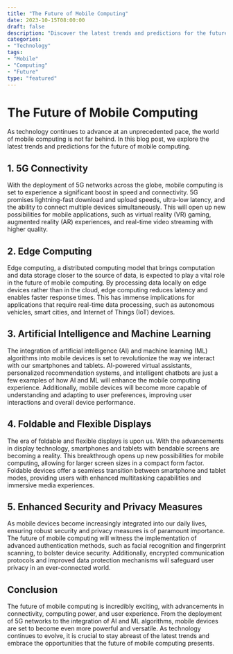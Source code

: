 ```yaml
---
title: "The Future of Mobile Computing"
date: 2023-10-15T08:00:00
draft: false
description: "Discover the latest trends and predictions for the future of mobile computing."
categories:
- "Technology"
tags:
- "Mobile"
- "Computing"
- "Future"
type: "featured"
---
```


# The Future of Mobile Computing

As technology continues to advance at an unprecedented pace, the world of mobile computing is not far behind. In this blog post, we explore the latest trends and predictions for the future of mobile computing.

## 1. 5G Connectivity

With the deployment of 5G networks across the globe, mobile computing is set to experience a significant boost in speed and connectivity. 5G promises lightning-fast download and upload speeds, ultra-low latency, and the ability to connect multiple devices simultaneously. This will open up new possibilities for mobile applications, such as virtual reality (VR) gaming, augmented reality (AR) experiences, and real-time video streaming with higher quality.

## 2. Edge Computing

Edge computing, a distributed computing model that brings computation and data storage closer to the source of data, is expected to play a vital role in the future of mobile computing. By processing data locally on edge devices rather than in the cloud, edge computing reduces latency and enables faster response times. This has immense implications for applications that require real-time data processing, such as autonomous vehicles, smart cities, and Internet of Things (IoT) devices.

## 3. Artificial Intelligence and Machine Learning

The integration of artificial intelligence (AI) and machine learning (ML) algorithms into mobile devices is set to revolutionize the way we interact with our smartphones and tablets. AI-powered virtual assistants, personalized recommendation systems, and intelligent chatbots are just a few examples of how AI and ML will enhance the mobile computing experience. Additionally, mobile devices will become more capable of understanding and adapting to user preferences, improving user interactions and overall device performance.

## 4. Foldable and Flexible Displays

The era of foldable and flexible displays is upon us. With the advancements in display technology, smartphones and tablets with bendable screens are becoming a reality. This breakthrough opens up new possibilities for mobile computing, allowing for larger screen sizes in a compact form factor. Foldable devices offer a seamless transition between smartphone and tablet modes, providing users with enhanced multitasking capabilities and immersive media experiences.

## 5. Enhanced Security and Privacy Measures

As mobile devices become increasingly integrated into our daily lives, ensuring robust security and privacy measures is of paramount importance. The future of mobile computing will witness the implementation of advanced authentication methods, such as facial recognition and fingerprint scanning, to bolster device security. Additionally, encrypted communication protocols and improved data protection mechanisms will safeguard user privacy in an ever-connected world.

## Conclusion

The future of mobile computing is incredibly exciting, with advancements in connectivity, computing power, and user experience. From the deployment of 5G networks to the integration of AI and ML algorithms, mobile devices are set to become even more powerful and versatile. As technology continues to evolve, it is crucial to stay abreast of the latest trends and embrace the opportunities that the future of mobile computing presents.
